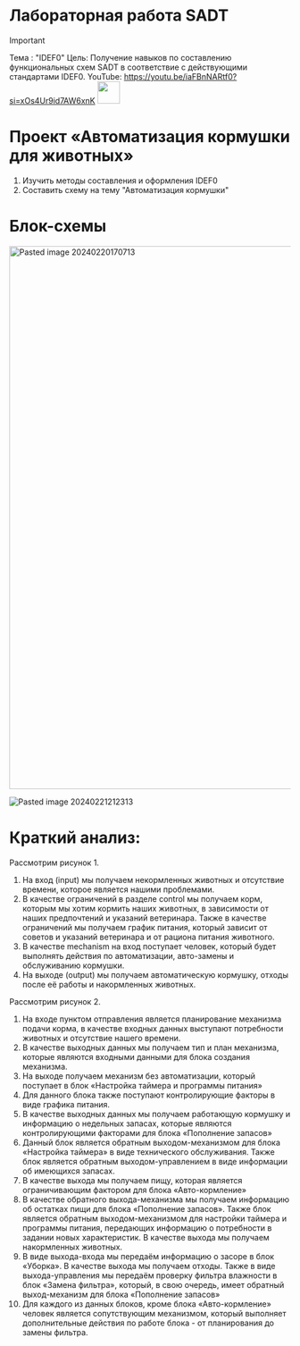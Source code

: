 # Лабораторная работа SADT
>[!IMPORTANT]
>Тема : "IDEF0"
>Цель: Получение навыков по составлению функциональных схем SADT в соответствие с действующими стандартами IDEF0.
>YouTube: https://youtu.be/iaFBnNARtf0?si=xOs4Ur9id7AW6xnK <img src="https://media.giphy.com/media/vFKqnCdLPNOKc/giphy.gif" width="40" height="40" />


# Проект «Автоматизация кормушки для животных»
1. Изучить методы составления и оформления IDEF0
2. Составить схему на тему "Автоматизация кормушки"

# Блок-схемы
<img width="972" alt="Pasted image 20240220170713" src="https://github.com/MouseViolin/Labs_PSTU_2023/assets/129219043/9cdfc146-7d96-43c7-b333-0bcb21614caf">

![Pasted image 20240221212313](https://github.com/MouseViolin/Labs_PSTU_2023/assets/129219043/84a6bdbb-9bf5-4745-b154-bb4264884786)



# Краткий анализ:
Рассмотрим рисунок 1.
1. На вход (input) мы получаем некормленных животных и отсутствие времени, которое является нашими проблемами.
2. В качестве ограничений в разделе control мы получаем корм, которым мы хотим кормить наших животных, в зависимости от наших предпочтений и указаний ветеринара. Также в качестве ограничений мы получаем график питания, который зависит от советов и указаний ветеринара и от рациона питания животного.
3. В качестве mechanism на вход поступает человек, который будет выполнять действия по автоматизации, авто-замены и обслуживанию кормушки.
4. На выходе (output) мы получаем автоматическую кормушку, отходы после её работы и накормленных животных.

Рассмотрим рисунок 2.
1. На входе пунктом отправления является планирование механизма подачи корма, в качестве входных данных выступают потребности животных и отсутствие нашего времени.
2. В качестве выходных данных мы получаем тип и план механизма, которые являются входными данными для блока создания механизма.
3. На выходе получаем механизм без автоматизации, который поступает в блок «Настройка таймера и программы питания»
4. Для данного блока также поступают контролирующие факторы в виде графика питания.
5. В качестве выходных данных мы получаем работающую кормушку и информацию о недельных запасах, которые являются контролирующими факторами для блока «Пополнение запасов»
6. Данный блок является обратным выходом-механизмом для блока «Настройка таймера» в виде технического обслуживания. Также блок является обратным выходом-управлением в виде информации об имеющихся запасах.
7. В качестве выхода мы получаем пищу, которая является ограничивающим фактором для блока «Авто-кормление»
8. В качестве обратного выхода-механизма мы получаем информацию об остатках пищи для блока «Пополнение запасов». Также блок является обратным выходом-механизмом для настройки таймера и программы питания, передающих информацию о потребности в задании новых характеристик. В качестве выхода мы получаем накормленных животных.
 9. В виде выхода-входа мы передаём информацию о засоре в блок «Уборка». В качестве выхода мы получаем отходы. Также в виде выхода-управления мы передаём проверку фильтра влажности в блок «Замена фильтра», который, в свою очередь, имеет обратный выход-механизм для блока «Пополнение запасов»
10. Для каждого из данных блоков, кроме блока «Авто-кормление» человек является сопутствующим механизмом, который выполняет дополнительные действия по работе блока - от планирования до замены фильтра.
